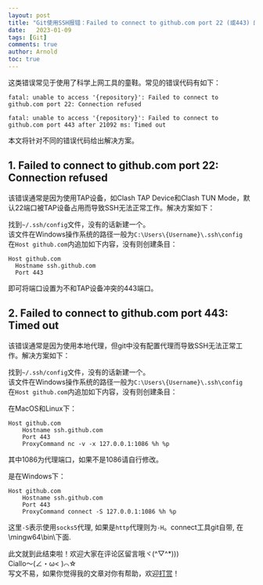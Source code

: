 ```yaml
---
layout: post
title: "Git使用SSH报错：Failed to connect to github.com port 22 (或443) 的解决方案"
date:   2023-01-09
tags: [Git]
comments: true
author: Arnold
toc: true
---
```


这类错误常见于使用了科学上网工具的童鞋。常见的错误代码有如下：
```
fatal: unable to access '{repository}': Failed to connect to github.com port 22: Connection refused

fatal: unable to access '{repository}': Failed to connect to github.com port 443 after 21092 ms: Timed out
```
本文将针对不同的错误代码给出解决方案。
<!-- more -->

## 1. Failed to connect to github.com port 22: Connection refused
该错误通常是因为使用TAP设备，如Clash TAP Device和Clash TUN Mode，默认22端口被TAP设备占用而导致SSH无法正常工作。解决方案如下：

找到`~/.ssh/config`文件，没有的话新建一个。  
该文件在Windows操作系统的路径一般为`C:\Users\{Username}\.ssh\config`  
在`Host github.com`内追加如下内容，没有则创建条目：
```
Host github.com
  Hostname ssh.github.com
  Port 443
```
即可将端口设置为不和TAP设备冲突的443端口。

## 2. Failed to connect to github.com port 443: Timed out
该错误通常是因为使用本地代理，但git中没有配置代理而导致SSH无法正常工作。解决方案如下：

找到`~/.ssh/config`文件，没有的话新建一个。  
该文件在Windows操作系统的路径一般为`C:\Users\{Username}\.ssh\config`  
在`Host github.com`内追加如下内容，没有则创建条目：

在MacOS和Linux下：
```
Host github.com
    Hostname ssh.github.com
    Port 443
    ProxyCommand nc -v -x 127.0.0.1:1086 %h %p
```
其中1086为代理端口，如果不是1086请自行修改。

是在Windows下：
```
Host github.com
    Hostname ssh.github.com
    Port 443
    ProxyCommand connect -S 127.0.0.1:1086 %h %p
```
这里`-S`表示使用`socks5`代理, 如果是`http`代理则为`-H`。connect工具git自带, 在\mingw64\bin\下面.

此文就到此结束啦！欢迎大家在评论区留言哦ヾ(^▽^*)))  
Ciallo～(∠・ω< )⌒☆​  
写文不易，如果你觉得我的文章对你有帮助，欢迎[打赏](https://dotponder.github.io/likes/)！